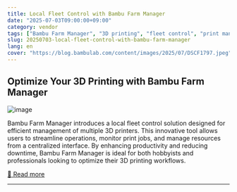 ```yaml
---
title: Local Fleet Control with Bambu Farm Manager
date: "2025-07-03T09:00:00+09:00"
category: vendor
tags: ["Bambu Farm Manager", "3D printing", "fleet control", "print management", "productivity"]
slug: 20250703-local-fleet-control-with-bambu-farm-manager
lang: en
cover: "https://blog.bambulab.com/content/images/2025/07/DSCF1797.jpeg"
---
```


## Optimize Your 3D Printing with Bambu Farm Manager
![image](https://blog.bambulab.com/content/images/2025/07/DSCF1797.jpeg)

Bambu Farm Manager introduces a local fleet control solution designed for efficient management of multiple 3D printers. This innovative tool allows users to streamline operations, monitor print jobs, and manage resources from a centralized interface. By enhancing productivity and reducing downtime, Bambu Farm Manager is ideal for both hobbyists and professionals looking to optimize their 3D printing workflows.

[🔗 Read more](https://blog.bambulab.com/bambu-lab-introduces-local-fleet-control-with-bambu-farm-manager/)

---